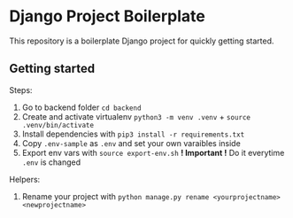 # Django Project Boilerplate
This repository is a boilerplate Django project for quickly getting started.

## Getting started
Steps:
1. Go to backend folder `cd backend`
1. Create and activate virtualenv `python3 -m venv .venv` + `source .venv/bin/activate`
2. Install dependencies with `pip3 install -r requirements.txt`
3. Copy `.env-sample` as `.env` and set your own varaibles inside
4. Export env vars with `source export-env.sh` **! Important !** Do it everytime `.env` is changed  


Helpers:

1. Rename your project with `python manage.py rename <yourprojectname> <newprojectname>`
